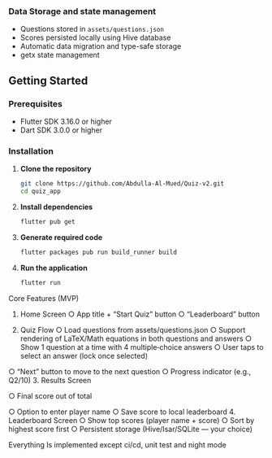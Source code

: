 ### Data Storage and state management
- Questions stored in `assets/questions.json`
- Scores persisted locally using Hive database
- Automatic data migration and type-safe storage
- getx state management

## Getting Started

### Prerequisites
- Flutter SDK 3.16.0 or higher
- Dart SDK 3.0.0 or higher

### Installation

1. **Clone the repository**
   ```bash
   git clone https://github.com/Abdulla-Al-Mued/Quiz-v2.git
   cd quiz_app
   ```

2. **Install dependencies**
   ```bash
   flutter pub get
   ```

3. **Generate required code**
   ```bash
   flutter packages pub run build_runner build
   ```

4. **Run the application**
   ```bash
   flutter run
   ```

Core Features (MVP)
1. Home Screen
○ App title + “Start Quiz” button
○ “Leaderboard” button

2. Quiz Flow
○ Load questions from assets/questions.json
○ Support rendering of LaTeX/Math equations in both questions and
answers
○ Show 1 question at a time with 4 multiple‐choice answers
○ User taps to select an answer (lock once selected)

○ “Next” button to move to the next question
○ Progress indicator (e.g., Q2/10)
3. Results Screen

○ Final score out of total

○ Option to enter player name
○ Save score to local leaderboard
4. Leaderboard Screen
○ Show top scores (player name + score)
○ Sort by highest score first
○ Persistent storage (Hive/Isar/SQLite — your choice)

Everything Is implemented except ci/cd, unit test and night mode
